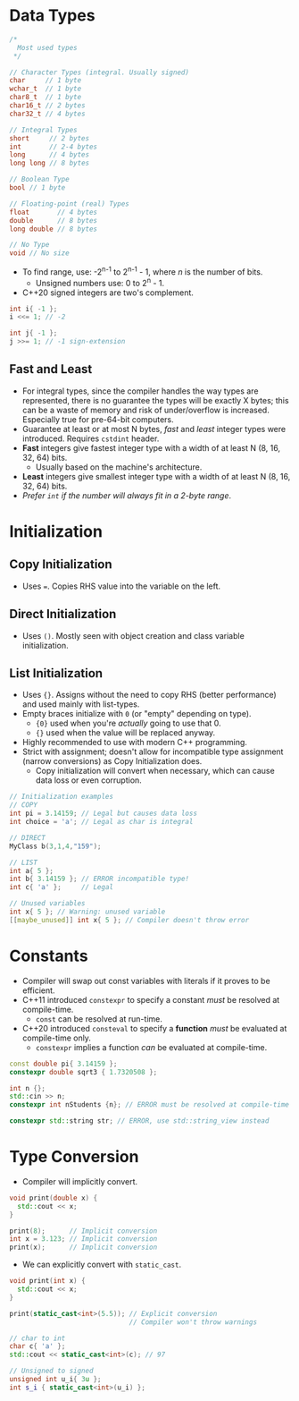 <!--
  Author:  NE- https://github.com/NE-
  Date:    2022 September 19
  Purpose: C++ Data Types and Variables
-->

# Data Types
```cpp
/*
  Most used types
 */

// Character Types (integral. Usually signed)
char     // 1 byte
wchar_t  // 1 byte
char8_t  // 1 byte
char16_t // 2 bytes
char32_t // 4 bytes

// Integral Types
short     // 2 bytes
int       // 2-4 bytes
long      // 4 bytes
long long // 8 bytes

// Boolean Type
bool // 1 byte

// Floating-point (real) Types
float       // 4 bytes
double      // 8 bytes
long double // 8 bytes

// No Type
void // No size
```
- To find range, use: -2<sup>n-1</sup> to 2<sup>n-1</sup> - 1, where *n* is the number of bits.
  - Unsigned numbers use: 0 to 2<sup>n</sup> - 1.
- C++20 signed integers are two's complement.
```cpp
int i{ -1 };
i <<= 1; // -2

int j{ -1 };
j >>= 1; // -1 sign-extension
```

## Fast and Least
- For integral types, since the compiler handles the way types are represented, there is no guarantee the types will be exactly X bytes; this can be a waste of memory and risk of under/overflow is increased. Especially true for pre-64-bit computers.
- Guarantee at least or at most N bytes, *fast* and *least* integer types were introduced. Requires `cstdint` header.
- **Fast** integers give fastest integer type with a width of at least N (8, 16, 32, 64) bits.
  - Usually based on the machine's architecture.
- **Least** integers give smallest integer type with a width of at least N (8, 16, 32, 64) bits.
- *Prefer `int` if the number will always fit in a 2-byte range*.

# Initialization
## Copy Initialization
- Uses `=`. Copies RHS value into the variable on the left.
## Direct Initialization
- Uses `()`. Mostly seen with object creation and class variable initialization.
## List Initialization
- Uses `{}`. Assigns without the need to copy RHS (better performance) and used mainly with list-types.
- Empty braces initialize with `0` (or "empty" depending on type).
  - `{0}` used when you're *actually* going to use that 0.
  - `{}` used when the value will be replaced anyway.
- Highly recommended to use with modern C++ programming.
- Strict with assignment; doesn't allow for incompatible type assignment (narrow conversions) as Copy Initialization does.
  - Copy initialization will convert when necessary, which can cause data loss or even corruption.
```c++
// Initialization examples
// COPY
int pi = 3.14159; // Legal but causes data loss
int choice = 'a'; // Legal as char is integral

// DIRECT
MyClass b(3,1,4,"159");

// LIST
int a{ 5 };
int b{ 3.14159 }; // ERROR incompatible type!
int c{ 'a' };     // Legal

// Unused variables
int x{ 5 }; // Warning: unused variable
[[maybe_unused]] int x{ 5 }; // Compiler doesn't throw error
```

# Constants
- Compiler will swap out const variables with literals if it proves to be efficient.
- C++11 introduced `constexpr` to specify a constant *must* be resolved at compile-time.
  - `const` can be resolved at run-time.
- C++20 introduced `consteval` to specify a **function** *must* be evaluated at compile-time only.
  - `constexpr` implies a function *can* be evaluated at compile-time.
```c++
const double pi{ 3.14159 };
constexpr double sqrt3 { 1.7320508 };

int n {};
std::cin >> n;
constexpr int nStudents {n}; // ERROR must be resolved at compile-time

constexpr std::string str; // ERROR, use std::string_view instead
```

# Type Conversion
- Compiler will implicitly convert.
```cpp
void print(double x) {
  std::cout << x;
}

print(8);      // Implicit conversion
int x = 3.123; // Implicit conversion
print(x);      // Implicit conversion
```
- We can explicitly convert with `static_cast`.
```cpp
void print(int x) {
  std::cout << x;
}

print(static_cast<int>(5.5)); // Explicit conversion
                              // Compiler won't throw warnings

// char to int
char c{ 'a' };
std::cout << static_cast<int>(c); // 97

// Unsigned to signed
unsigned int u_i{ 3u };
int s_i { static_cast<int>(u_i) };
```
